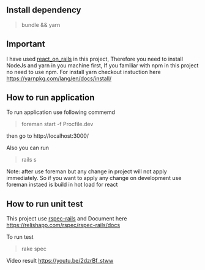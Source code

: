 ## Install dependency 
  >bundle && yarn
  
## Important 
I have used [react_on_rails](https://github.com/shakacode/react_on_rails) in this project, Therefore you need to install NodeJs and yarn in you machine first, If you familiar with npm in this project no need to use npm. For install yarn checkout instuction here https://yarnpkg.com/lang/en/docs/install/

## How to run application
  To run application use following commemd
   >foreman start -f Procfile.dev
   
  then go to http://localhost:3000/
  
  Also you can run 
  >rails s
  
  Note: after use foreman but any change in project will not apply immediately. So if you want to apply any change on development use foreman instaed is build in hot load for react
  
  ## How to run unit test
  This project use [rspec-rails](https://github.com/rspec/rspec-rails) and Document here https://relishapp.com/rspec/rspec-rails/docs
  
  To run test 
  >rake spec 

Video result 
https://youtu.be/2dzrBf_stww
